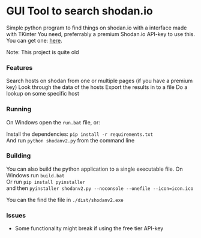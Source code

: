 # GUI Tool to search shodan.io
Simple python program to find things on shodan.io with a interface made with TKinter
You need, preferrably a premium Shodan.io API-key to use this. You can get one: [here](https://www.shodan.io/).  

Note: This project is quite old 

### Features
Search hosts on shodan from one or multiple pages (if you have a premium key)
Look through the data of the hosts
Export the results in to a file
Do a lookup on some specific host

### Running
On Windows open the `run.bat` file, or:  

Install the dependencies: `pip install -r requirements.txt`  
And run `python shodanv2.py` from the command line

### Building
You can also build the python application to a single executable file.
On Windows run `build.bat`    
Or run `pip install pyinstaller`  
and then `pyinstaller shodanv2.py --noconsole --onefile --icon=icon.ico`  

You can the find the file in `./dist/shodanv2.exe`  

### Issues
- Some functionality might break if using the free tier API-key

